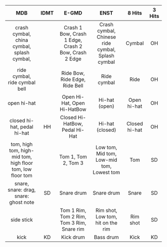 |                             MDB                            | IDMT |                         E-GMD                        |                       ENST                       |     8 Hits    | 3 Hits |
|:----------------------------------------------------------:|:----:|:----------------------------------------------------:|:------------------------------------------------:|:-------------:|:------:|
|         crash cymbal, china cymbal, splash cymbal,         |  　  | Crash 1 Bow, Crash 1 Edge, Crash 2 Bow, Crash 2 Edge | Crash cymbal, Chinese ride cymbal, Splash cymbal |     Cymbal    |   OH   |
|                ride cymbal, ride cymbal bell               |      |            Ride Bow, Ride Edge, Ride Bell            |                    Ride cymbal                   |      Ride     |   OH   |
|                         open hi-hat                        |      | Open Hi-Hat, Open Hi-HatBow                          | Hi-hat (open)                                    |  Open hi-hat  |   OH   |
| closed hi-hat, pedal hi-hat                                |  HH  | Closed Hi-HatBow, Pedal Hi-Hat                       | Hi-hat (closed)                                  | Closed hi-hat |   OH   |
| tom, high tom, high-mid tom, high floor tom, low floor tom |      | Tom 1, Tom 2, Tom 3                                  | Low tom, Mid tom, Low-mid tom, Lowest tom        |      Tom      | SD     |
| snare, snare: drag, snare: ghost note                      | SD   | Snare drum                                           | Snare drum                                       | Snare         | SD     |
| side stick                                                 |      | Tom 1 Rim, Tom 2 Rim, Tom 3 Rim, Snare rim           | Rim shot, Low tom, hit on the rim                | Rim shot      | SD     |
| kick                                                       | KD   | Kick drum                                            | Bass drum                                        | Kick          | KD     |
